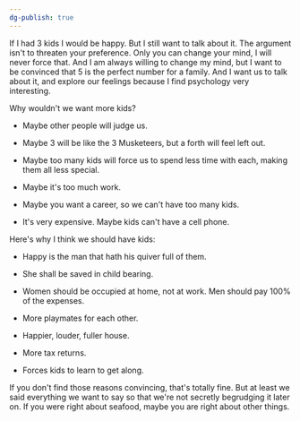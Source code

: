 ```yaml
---
dg-publish: true
---
```

If I had 3 kids I would be happy. But I still want to talk about it. The argument isn't to threaten your preference. Only you can change your mind, I will never force that. And I am always willing to change my mind, but I want to be convinced that 5 is the perfect number for a family. And I want us to talk about it, and explore our feelings because I find psychology very interesting.
 

Why wouldn't we want more kids?
-   Maybe other people will judge us.
    
-   Maybe 3 will be like the 3 Musketeers, but a forth will feel left out.
    
-   Maybe too many kids will force us to spend less time with each, making them all less special.
    
-   Maybe it's too much work.
    
-   Maybe you want a career, so we can't have too many kids.
    
-   It's very expensive. Maybe kids can't have a cell phone.
    

  

Here's why I think we should have kids:
-   Happy is the man that hath his quiver full of them.
    
-   She shall be saved in child bearing.
    
-   Women should be occupied at home, not at work. Men should pay 100% of the expenses.
    
-   More playmates for each other.
    
-   Happier, louder, fuller house.
    
-   More tax returns.
    
-   Forces kids to learn to get along.
    


If you don't find those reasons convincing, that's totally fine. But at least we said everything we want to say so that we're not secretly begrudging it later on. If you were right about seafood, maybe you are right about other things.
